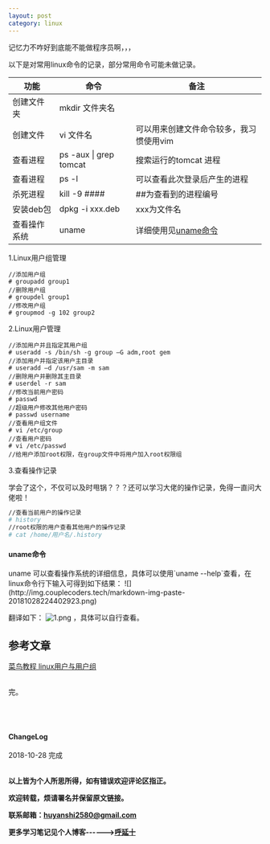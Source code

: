 ```yaml
---
layout: post
category: linux
---
```



记忆力不咋好到底能不能做程序员啊，，，  

以下是对常用linux命令的记录，部分常用命令可能未做记录。

功能 | 命令 | 备注
---| --- | ---
创建文件夹 | mkdir 文件夹名|
创建文件 | vi 文件名 | 可以用来创建文件命令较多，我习惯使用vim
查看进程 | ps -aux &#124; grep tomcat | 搜索运行的tomcat 进程
查看进程 | ps -l | 可以查看此次登录后产生的进程
杀死进程 | kill -9 #### | ##为查看到的进程编号
安装deb包| dpkg -i xxx.deb | xxx为文件名
查看操作系统 | uname  | 详细使用见<a href="#1">uname命令</a>


1.Linux用户组管理

```shell
//添加用户组
# groupadd group1
//删除用户组
# groupdel group1
//修改用户组
# groupmod -g 102 group2
```

2.Linux用户管理

```shell
//添加用户并且指定其用户组
# useradd -s /bin/sh -g group –G adm,root gem
//添加用户并指定该用户主目录
# useradd –d /usr/sam -m sam
//删除用户并删除其主目录
# userdel -r sam
//修改当前用户密码
# passwd
//超级用户修改其他用户密码
# passwd username
//查看用户组文件
# vi /etc/group
//查看用户密码
# vi /etc/passwd
//给用户添加root权限，在group文件中将用户加入root权限组
```

3.查看操作记录

学会了这个，不仅可以及时甩锅？？？还可以学习大佬的操作记录，免得一直问大佬啦！
```bash
//查看当前用户的操作记录
# history
//root权限的用户查看其他用户的操作记录
# cat /home/用户名/.history
```


<h4 id="1">uname命令</h4>
uname 可以查看操作系统的详细信息，具体可以使用`uname --help`查看，在linux命令行下输入可得到如下结果：
![](http://img.couplecoders.tech/markdown-img-paste-20181028224402923.png)

翻译如下：
![1.png](http://img.couplecoders.tech/1.png)
，具体可以自行查看。



## 参考文章

<a href="http://www.runoob.com/linux/linux-user-manage.html">菜鸟教程 linux用户与用户组</a>



<br>
完。

<br>
<br>
<br>
<br>
<h4>ChangeLog</h4>
2018-10-28 完成
<br>
<br>

**以上皆为个人所思所得，如有错误欢迎评论区指正。**

**欢迎转载，烦请署名并保留原文链接。**

**联系邮箱：huyanshi2580@gmail.com**

**更多学习笔记见个人博客------><a href="{{ site.baseurl }}/">呼延十</a>**
